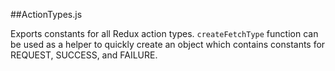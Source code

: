 ##ActionTypes.js

Exports constants for all Redux action types. `createFetchType` function can be used as a helper to quickly create an object which contains constants for REQUEST, SUCCESS, and FAILURE.